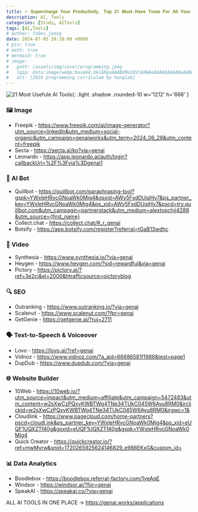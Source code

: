 ```yaml
---
title: 🔥 𝐒𝐮𝐩𝐞𝐫𝐜𝐡𝐚𝐫𝐠𝐞 𝐘𝐨𝐮𝐫 𝐏𝐫𝐨𝐝𝐮𝐜𝐭𝐢𝐯𝐢𝐭𝐲, 𝐓𝐨𝐩 𝟐𝟏 𝐌𝐮𝐬𝐭-𝐇𝐚𝐯𝐞 𝐓𝐨𝐨𝐥𝐬 𝐅𝐨𝐫 𝐀𝐥𝐥 𝐘𝐨𝐮𝐫 𝐍𝐞𝐞𝐝𝐬
description: AI, Tools
categories: [Study, AITools]
tags: [AI,Tools]
# author: foDev_jeong
date: 2024-07-05 20:10:00 +0800
# pin: true
# math: true
# mermaid: true
# image:
#   path: /assets/img/cover/programming.jpeg
#   lqip: data:image/webp;base64,UklGRpoAAABXRUJQVlA4WAoAAAAQAAAADwAABwAAQUxQSDIAAAARL0AmbZurmr57yyIiqE8oiG0bejIYEQTgqiDA9vqnsUSI6H+oAERp2HZ65qP/VIAWAFZQOCBCAAAA8AEAnQEqEAAIAAVAfCWkAALp8sF8rgRgAP7o9FDvMCkMde9PK7euH5M1m6VWoDXf2FkP3BqV0ZYbO6NA/VFIAAAA
#   alt: [2024 programming curriculum by honglab]
---
```



![ 21 Most Usefule AI Tools ](/assets/img/blog/60_Most_Useful_AI_Tools.gif){: .light .shadow .rounded-10 w='1212' h='668' }


### 🖼️ Image

- Freepik - <https://www.freepik.com/ai/image-generator?utm_source=linkedIn&utm_medium=social-organic&utm_campaign=genaiworks&utm_term=2024_06_28&utm_content=freepik>
- Secta - <https://secta.ai/ko?via=genai>
- Leonardo - <https://app.leonardo.ai/auth/login?callbackUrl=%2F%3Fvia%3Dgenai1>

### 🤖 AI Bot

- Quillbot - <https://quillbot.com/paraphrasing-tool?gspk=YWxleHRvcGNoaWk0Mjg4&gsxid=AWy5FxdDUqjHy7&ps_partner_key=YWxleHRvcGNoaWk0Mjg4&ps_xid=AWy5FxdDUqjHy7&pscd=try.quillbot.com&utm_campagin=partnerstack&utm_medium=alextopchii4288&utm_source={first_name}>
- Collect.chat - <https://collect.chat/#_r_genai>
- Botsify - <https://app.botsify.com/register?referral=tGaB13wdhc>

### 🎥 Video

- Synthesia - <https://www.synthesia.io/?via=genai>
- Heygen - <https://www.heygen.com/?sid=rewardful&via=genai>
- Pictory - <https://pictory.ai/?ref=3e2cj&el=2000&htrafficsource=pictoryblog>

### 🔍 SEO

- Outranking - <https://www.outranking.io/?via=genai>
- Scalenut - <https://www.scalenut.com/?fpr=genai>
- GetGenie - <https://getgenie.ai/?rui=2711>

### 🗣️ Text-to-Speech & Voiceover

- Lovo - <https://lovo.ai/?ref=genai>
- Vidnoz - <https://www.vidnoz.com/?a_aid=66686581f1988&test=page1>
- DupDub - <https://www.dupdub.com/?via=genai>

### 🌐 Website Builder

- 10Web - <https://10web.io/?utm_source=impact&utm_medium=affiliate&utm_campaign=5472483&utm_content=w2sXwCzPQxyKWBTWg4TNe34TUkC045W6Ayu8RM0&irclickid=w2sXwCzPQxyKWBTWg4TNe34TUkC045W6Ayu8RM0&irgwc=1&>
- Cloudlink - <https://www.pagecloud.com/home-partners?pscd=cloudl.ink&ps_partner_key=YWxleHRvcGNoaWk0Mjg4&ps_xid=eUQF1UQXZTf40g&gsxid=eUQF1UQXZTf40g&gspk=YWxleHRvcGNoaWk0Mjg4>
- Quick Creator - <https://quickcreator.io/?ref=mwMyrw&snid=1720265925624146829_e986EKxG&custom_id=>

### 📊 Data Analytics

- Boodlebox - <https://boodlebox.referral-factory.com/1yeAqE>
- Windsor - <https://windsor.ai/?fpr=genai>
- SpeakAI - <https://speakai.co/?via=genai>

ALL AI TOOLS IN ONE PLACE -> <https://genai.works/applications>
